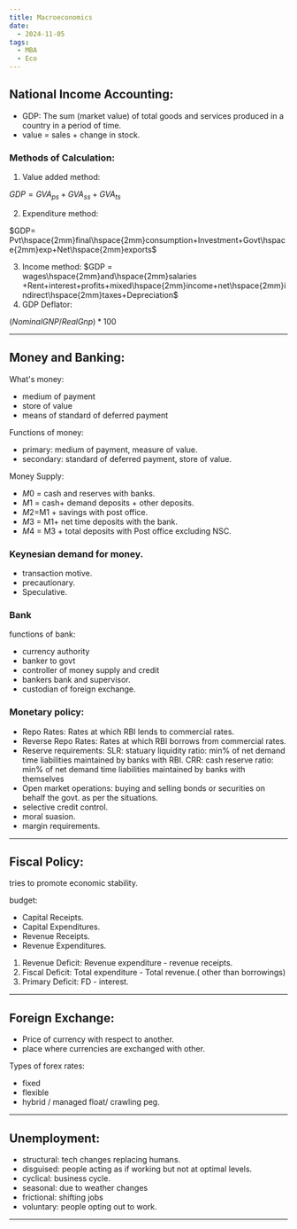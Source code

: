 ```yaml
---
title: Macroeconomics
date:
  - 2024-11-05
tags:
  - MBA
  - Eco
---
```

## National Income Accounting:

- GDP: The sum (market value) of total goods and services produced in a country in a period of time.
- value = sales + change in stock.

### Methods of Calculation:

1. Value added method:

$GDP= GVA_{ps}+GVA_{ss}+GVA_{ts}$

2. Expenditure method:

$GDP= Pvt\hspace{2mm}final\hspace{2mm}consumption+Investment+Govt\hspace{2mm}exp+Net\hspace{2mm}exports$

3. Income method:
$GDP = wages\hspace{2mm}and\hspace{2mm}salaries +Rent+interest+profits+mixed\hspace{2mm}income+net\hspace{2mm}indirect\hspace{2mm}taxes+Depreciation$
4. GDP Deflator:

$(Nominal GNP/Real Gnp)*100$

---
## Money and Banking:

What's money:
- medium of payment
- store of value
- means of standard of deferred payment

Functions of money:
- primary: medium of payment, measure of value.
- secondary: standard of deferred payment, store of value.


Money Supply:

- $M0$ = cash and reserves with banks.
- $M1$ = cash+ demand deposits + other deposits.
- $M2$=M1 + savings with post office.
- $M3$ = M1+ net time deposits with the bank.
- $M4$ = M3 + total deposits with Post office excluding NSC.

### Keynesian demand for money.
- transaction motive.
- precautionary.
- Speculative.

### Bank
functions of bank:
 - currency authority
 - banker to govt
 - controller of money supply and credit
 - bankers bank and supervisor.
 - custodian of foreign exchange.

### Monetary policy:
- Repo Rates: Rates at which RBI lends to commercial rates.
- Reverse Repo Rates: Rates at which RBI borrows from commercial rates.
- Reserve requirements:
	SLR: statuary liquidity ratio: min% of net demand time liabilities maintained by banks with RBI.
	CRR: cash reserve ratio:  min% of net demand time liabilities maintained by banks with themselves
- Open market operations: buying and selling bonds or securities on behalf the govt. as per the situations.
- selective credit control.
- moral suasion.
- margin requirements.
---
## Fiscal Policy:

tries to promote economic stability.

budget:
- Capital Receipts.
- Capital Expenditures.
- Revenue Receipts.
- Revenue Expenditures.

1. Revenue Deficit: Revenue expenditure - revenue receipts.
2. Fiscal Deficit: Total expenditure - Total revenue.( other than borrowings)
3. Primary Deficit: FD - interest.

---

## Foreign Exchange:
 - Price of currency with respect to another.
 - place where currencies are exchanged with other.


Types of forex rates:
 - fixed
 - flexible
 - hybrid / managed float/ crawling peg.

---
## Unemployment:
- structural: tech changes replacing humans.
- disguised: people acting as if working but not at optimal levels.
- cyclical: business cycle.
- seasonal: due to weather changes
- frictional: shifting jobs
- voluntary: people opting out to work.

---

